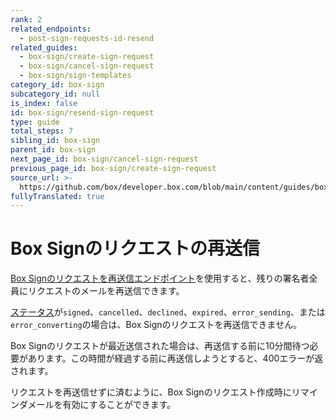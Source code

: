 ```yaml
---
rank: 2
related_endpoints:
  - post-sign-requests-id-resend
related_guides:
  - box-sign/create-sign-request
  - box-sign/cancel-sign-request
  - box-sign/sign-templates
category_id: box-sign
subcategory_id: null
is_index: false
id: box-sign/resend-sign-request
type: guide
total_steps: 7
sibling_id: box-sign
parent_id: box-sign
next_page_id: box-sign/cancel-sign-request
previous_page_id: box-sign/create-sign-request
source_url: >-
  https://github.com/box/developer.box.com/blob/main/content/guides/box-sign/resend-sign-request.md
fullyTranslated: true
---
```

# Box Signのリクエストの再送信

[Box Signのリクエストを再送信エンドポイント][resend]を使用すると、残りの署名者全員にリクエストのメールを再送信できます。

[ステータス][status]が`signed`、`cancelled`、`declined`、`expired`、`error_sending`、または`error_converting`の場合は、Box Signのリクエストを再送信できません。

Box Signのリクエストが最近送信された場合は、再送信する前に10分間待つ必要があります。この時間が経過する前に再送信しようとすると、400エラーが返されます。

<Message type="tip">

リクエストを再送信せずに済むように、Box Signのリクエスト作成時にリマインダメールを有効にすることができます。

</Message>

<Samples id="post_sign_requests_id_resend">

</Samples>

[resend]: e://post-sign-requests-id-resend

[status]: g://box-sign/create-sign-request/#request-status